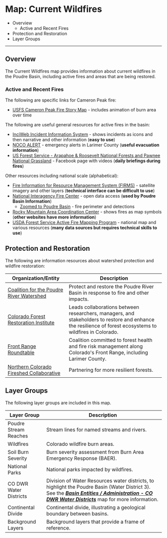 # Map: Current Wildfires

* Overview
	+ Active and Recent Fires
* Protection and Restoration
* Layer Groups

--------------

## Overview

The Current Wildfires map provides information about current wildfires in the Poudre Basin,
including active fires and areas that are being restored.

### Active and Recent Fires

The following are specific links for Cameron Peak fire:

* [USFS Cameron Peak Fire Story Map](https://nifc.maps.arcgis.com/apps/MapSeries/index.html?appid=821eb2bac47c48c69558075f21365f01) - includes animation of burn area over time

The following are useful general resources for active fires in the basin:

* [InciWeb Incident Information System](https://inciweb.nwcg.gov/?state=08) - shows incidents as icons and then narrative and other information (**easy to use**)
* [NOCO ALERT](https://nocoalert.org/) - emergency alerts in Larimer County (**useful evacuation information**)
* [US Forest Service - Arapahoe & Roosevelt National Forests and Pawnee National Grassland](https://www.facebook.com/usfsarp/) - Facebook page with videos (**daily briefings during fires**)

Other resources including national scale (alphabetical):

* [Fire Information for Resource Management System (FIRMS)](https://firms2.modaps.eosdis.nasa.gov/map/#l:countries;@-105.5,40.5,10z) - satellite imagery and other layers (**technical interface can be difficult to use**)
* [National Interagency Fire Center](https://data-nifc.opendata.arcgis.com/) - open data access (**used by Poudre Basin Information**)
	+ [Zoomed to Poudre Basin](https://maps.nwcg.gov/sa/#/%3F/%3F/40.7/-105.5/10) - fire perimeter and detections
* [Rocky Mountain Area Coordination Center](https://gacc.nifc.gov/rmcc/incident_info.php) - shows fires as map symbols (**other websites have more information**)
* [USDA Forest Service Active Fire Mapping Program](https://fsapps.nwcg.gov/) - national map and various resources (**many data sources but requires technical skills to use**)

## Protection and Restoration

The following are information resources about watershed protection and wildfire restoration:

| **Organization/Entity** | **Description** |
| -- | -- |
| [Coalition for the Poudre River Watershed](https://www.poudrewatershed.org/) | Protect and restore the Poudre River Basin in response to fire and other impacts. |
| [Colorado Forest Restoration Institute](https://cfri.colostate.edu/) | Leads collaborations between researchers, managers, and stakeholders to restore and enhance the resilience of forest ecosystems to wildfires in Colorado. |
| [Front Range Roundtable](https://frontrangeroundtable.org/) | Coalition committed to forest health and fire risk management along Colorado's Front Range, including Larimer County. |
| [Northern Colorado Fireshed Collaborative](https://nocofireshed.org/) | Partnering for more resilient forests. |

## Layer Groups

The following layer groups are included in this map.

| **Layer Group** | **Description** |
| -- | -- |
| Poudre Stream Reaches | Stream lines for named streams and rivers. |
| Wildfires | Colorado wildfire burn areas. |
| Soil Burn Severity | Burn severity assessment from Burn Area Emergency Response (BAER). |
| National Parks | National parks impacted by wildfires. |
| CO DWR Water Districts | Division of Water Resources water districts, to highlight the Poudre Basin (Water District 3).  See the [***Basin Entities / Administration - CO DWR Water Districts***](#map/entities-codwr-waterdistricts) map for more information. |
| Continental Divide | Continental divide, illustrating a geological boundary between basins. |
| Background Layers | Background layers that provide a frame of reference. |
